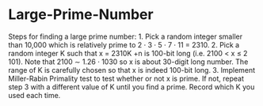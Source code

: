 # Large-Prime-Number
Steps for finding a large prime number: 1. Pick a random integer smaller than 10,000 which is relatively prime to 2 · 3 · 5 · 7 · 11 = 2310.  2. Pick a random integer K such that x = 2310K +n is 100-bit long (i.e. 2100 &lt; x ≤ 2 101). Note that 2100 ∼ 1.26 · 1030 so x is about 30-digit long number. The range of K is carefully chosen so that x is indeed 100-bit long. 3. Implement Miller-Rabin Primality test to test whether or not x is prime. If not, repeat step 3 with a different value of K until you find a prime. Record which K you used each time.
